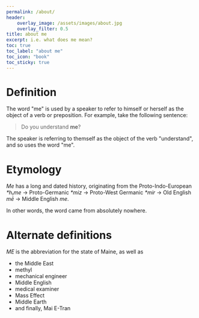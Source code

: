 ```yaml
---
permalink: /about/
header:
    overlay_image: /assets/images/about.jpg
    overlay_filter: 0.5
title: about me
excerpt: i.e. what does me mean?
toc: true
toc_label: "about me"
toc_icon: "book"
toc_sticky: true
---
```

# Definition
The word "me" is used by a speaker to refer to himself or herself as the object of a verb or preposition. For example, take the following sentence:
> Do you understand **me**?

The speaker is referring to themself as the object of the verb "understand", and so uses the word "me".

# Etymology
*Me* has a long and dated history, originating from the Proto-Indo-European *\*h₁me* &rarr; Proto-Germanic *\*miz* &rarr; Proto-West Germanic *\*mir* &rarr; Old English *mē* &rarr; Middle English *me*.

In other words, the word came from absolutely nowhere.

# Alternate definitions
*ME* is the abbreviation for the state of Maine, as well as 
- the Middle East
- methyl
- mechanical engineer
- Middle English
- medical examiner
- Mass Effect
- Middle Earth
- and finally, Mai E-Tran